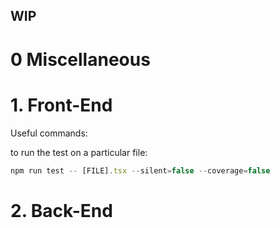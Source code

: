 ## WIP



# 0 Miscellaneous


# 1. Front-End
Useful commands:

to run the test on a particular file:
```js
npm run test -- [FILE].tsx --silent=false --coverage=false
```


# 2. Back-End